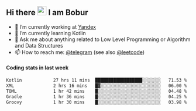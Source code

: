 ## Hi there <img src="https://media.giphy.com/media/hvRJCLFzcasrR4ia7z/giphy.gif" width="25px" height="25px"> I am Bobur

- 💼 I’m currently working at [Yandex](https://yandex.ru/)
- 🌱 I’m currently learning Kotlin
- 💬 Ask me about anything related to Low Level Programming or Algorithm and Data Structures
- 📫 How to reach me: [@telegram](https://t.me/octoant) (see also [@leetcode](https://leetcode.com/octoant/))    

#### Coding stats in last week

<!--START_SECTION:waka-->

```txt
Kotlin            27 hrs 11 mins  ██████████████████░░░░░░░   71.53 %
XML               2 hrs 16 mins   █▓░░░░░░░░░░░░░░░░░░░░░░░   06.00 %
TOML              1 hr 42 mins    █░░░░░░░░░░░░░░░░░░░░░░░░   04.48 %
Gradle            1 hr 36 mins    █░░░░░░░░░░░░░░░░░░░░░░░░   04.25 %
Groovy            1 hr 30 mins    █░░░░░░░░░░░░░░░░░░░░░░░░   03.98 %
```

<!--END_SECTION:waka-->
